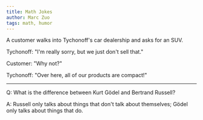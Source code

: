```yaml
---
title: Math Jokes 
author: Marc Zuo
tags: math, humor
---
```


A customer walks into Tychonoff's car dealership and asks for an SUV.

Tychonoff: "I'm really sorry, but we just don't sell that."

Customer: "Why not?"

Tychonoff: "Over here, all of our products are compact!"

***

Q: What is the difference between Kurt Gödel and Bertrand Russell?

A: Russell only talks about things that don't talk about themselves; Gödel only talks about things that do.
